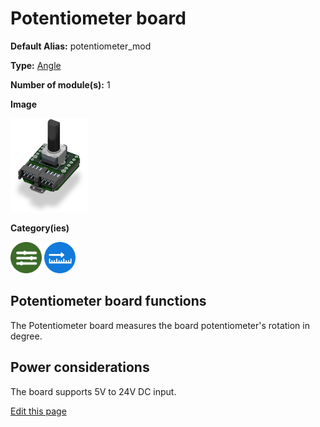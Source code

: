 # Potentiometer board
<div class="cust_sheet" markdown="1">
<p class="cust_sheet-title" markdown="1"><strong>Default Alias:</strong> potentiometer_mod</p>
<p class="cust_sheet-title" markdown="1"><strong>Type:</strong> <a href="/_pages/modules/modules_list/angle.md">Angle</a></p>
<p class="cust_sheet-title" markdown="1"><strong>Number of module(s):</strong> 1</p>
<p class="cust_sheet-title" markdown="1"><strong>Image</strong></p>
<p class="cust_indent" markdown="1"><img height="150" src="/_assets/img/potentiometer-module.png"></p>
<p class="cust_sheet-title" markdown="1"><strong>Category(ies)</strong></p>
<p class="cust_indent" markdown="1">
<img height="50" src="/_assets/img/sticker-interface.png" title="Interface">
<img height="50" src="/_assets/img/sticker-sensor.png" title="Sensor">
</p>
</div>

## Potentiometer board functions
The Potentiometer board measures the board potentiometer's rotation in degree.

## Power considerations
The board supports 5V to 24V DC input.

<div class="cust_edit_page"><a href="https://github.com/Luos-io/doc/src/_pages/prototyping_boards/boards_list/potentiometer.md">Edit this page</a></div>

